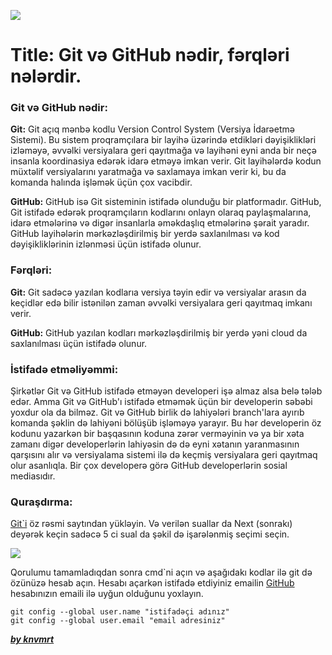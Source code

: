 ![](https://i.imgur.com/JnNor1Z.png)

# Title: Git və GitHub nədir, fərqləri nələrdir.

### Git və GitHub nədir:

**Git:** Git açıq mənbə kodlu Version Control System (Versiya İdarəetmə Sistemi). Bu sistem proqramçılara bir layihə üzərində etdikləri dəyişiklikləri izləməyə, əvvəlki versiyalara geri qayıtmağa və layihəni eyni anda bir neçə insanla koordinasiya edərək idarə etməyə imkan verir. Git layihələrdə kodun müxtəlif versiyalarını yaratmağa və saxlamaya imkan verir ki, bu da komanda halında işləmək üçün çox vacibdir.

**GitHub:** GitHub isə Git sisteminin istifadə olunduğu bir platformadır. GitHub, Git istifadə edərək proqramçıların kodlarını onlayn olaraq paylaşmalarına, idarə etmələrinə və digər insanlarla əməkdaşlıq etmələrinə şərait yaradır. GitHub layihələrin mərkəzləşdirilmiş bir yerdə saxlanılması və kod dəyişikliklərinin izlənməsi üçün istifadə olunur.

### Fərqləri:

**Git:** Git sadəcə yazılan kodlarıa versiya təyin edir və versiyalar arasın da keçidlər edə bilir istənilən zaman əvvəlki versiyalara geri qayıtmaq imkanı verir.

**GitHub:** GitHub yazılan kodları mərkəzləşdirilmiş bir yerdə yəni cloud da saxlanılması üçün istifadə olunur.

### İstifadə etməliyəmmi:

Şirkətlər Git və GitHub istifadə etməyən developeri işə almaz alsa belə tələb edər. Amma Git və GitHub'ı istifadə etməmək üçün bir developerin səbəbi yoxdur ola da bilməz. Git və GitHub birlik də lahiyələri branch'lara ayırıb komanda şəklin də lahiyəni bölüşüb işləməyə yarayır. Bu hər developerin öz kodunu yazarkən bir başqasının koduna zərər verməyinin və ya bir xəta zamanı digər developerlərin lahiyəsin də də eyni xətanın yaranmasının qarşısını alır və versiyalama sistemi ilə də keçmiş versiyalara geri qayıtmaq olur asanlıqla. Bir çox developerə görə GitHub developerlərin sosial mediasıdır.

### Quraşdırma:

[Git`i](https://git-scm.com/) öz rəsmi saytından yükləyin. Və verilən suallar da Next (sonrakı) deyərək keçin sadəcə 5 ci sual da şəkil də işarələnmiş seçimi seçin.

![](https://i.imgur.com/RQvIoko.png)

Qorulumu tamamladıqdan sonra cmd`ni açın və aşağıdakı kodlar ilə git də özünüzə hesab açın. Hesabı açarkən istifadə etdiyiniz emailin [GitHub](https://github.com/settings/emails) hesabınızın emaili ilə uyğun olduğunu yoxlayın.

```
git config --global user.name "istifadəçi adınız"
git config --global user.email "email adresiniz"
```

[**_by knvmrt_**](https://github.com/knvmrt)
